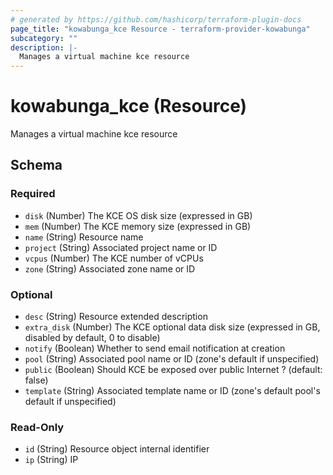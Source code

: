 ```yaml
---
# generated by https://github.com/hashicorp/terraform-plugin-docs
page_title: "kowabunga_kce Resource - terraform-provider-kowabunga"
subcategory: ""
description: |-
  Manages a virtual machine kce resource
---
```


# kowabunga_kce (Resource)

Manages a virtual machine kce resource



<!-- schema generated by tfplugindocs -->
## Schema

### Required

- `disk` (Number) The KCE OS disk size (expressed in GB)
- `mem` (Number) The KCE memory size (expressed in GB)
- `name` (String) Resource name
- `project` (String) Associated project name or ID
- `vcpus` (Number) The KCE number of vCPUs
- `zone` (String) Associated zone name or ID

### Optional

- `desc` (String) Resource extended description
- `extra_disk` (Number) The KCE optional data disk size (expressed in GB, disabled by default, 0 to disable)
- `notify` (Boolean) Whether to send email notification at creation
- `pool` (String) Associated pool name or ID (zone's default if unspecified)
- `public` (Boolean) Should KCE be exposed over public Internet ? (default: false)
- `template` (String) Associated template name or ID (zone's default pool's default if unspecified)

### Read-Only

- `id` (String) Resource object internal identifier
- `ip` (String) IP


